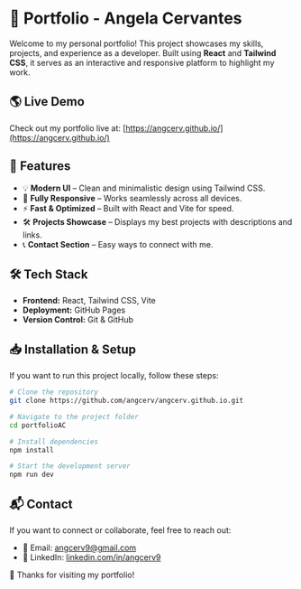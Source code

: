 # 🚀 Portfolio - Angela Cervantes

Welcome to my personal portfolio! This project showcases my skills, projects, and experience as a developer. Built using **React** and **Tailwind CSS**, it serves as an interactive and responsive platform to highlight my work.

## 🌎 Live Demo
Check out my portfolio live at:
[https://angcerv.github.io/](https://angcerv.github.io/)

## 📌 Features
- 💡 **Modern UI** – Clean and minimalistic design using Tailwind CSS.
- 📱 **Fully Responsive** – Works seamlessly across all devices.
- ⚡ **Fast & Optimized** – Built with React and Vite for speed.
- 🛠 **Projects Showcase** – Displays my best projects with descriptions and links.
- 📞 **Contact Section** – Easy ways to connect with me.

## 🛠 Tech Stack
- **Frontend:** React, Tailwind CSS, Vite
- **Deployment:** GitHub Pages
- **Version Control:** Git & GitHub

## 📥 Installation & Setup
If you want to run this project locally, follow these steps:

```bash
# Clone the repository
git clone https://github.com/angcerv/angcerv.github.io.git

# Navigate to the project folder
cd portfolioAC

# Install dependencies
npm install

# Start the development server
npm run dev
```

## 📬 Contact
If you want to connect or collaborate, feel free to reach out:
- 📧 Email: [angcerv9@gmail.com](mailto:angcerv9@gmail.com)
- 💼 LinkedIn: [linkedin.com/in/angcerv9](https://linkedin.com/in/angcerv9)

🚀 Thanks for visiting my portfolio!

